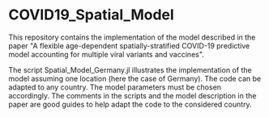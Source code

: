 # COVID19_Spatial_Model
This repository contains the implementation of the model described in the paper "A flexible age-dependent spatially-stratified COVID-19 predictive model accounting for multiple viral variants and vaccines". 

The script Spatial_Model_Germany.jl illustrates the implementation of the model assuming one location (here the case of Germany). The code can be adapted to any country. The model parameters must be chosen accordingly. The comments in the scripts and the model description in the paper are good guides to help adapt the code to the considered country.
